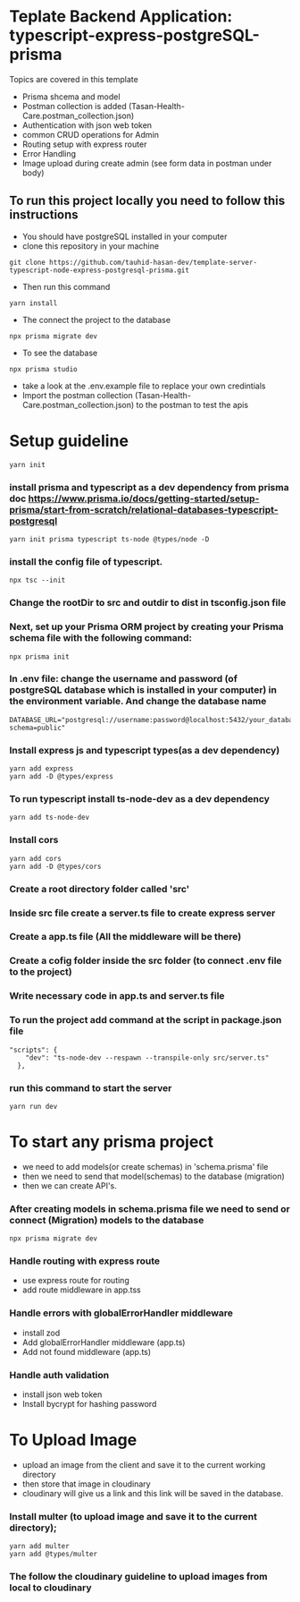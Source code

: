 # Teplate Backend Application: typescript-express-postgreSQL-prisma
Topics are covered in this template

- Prisma shcema and model
- Postman collection is added (Tasan-Health-Care.postman_collection.json)
- Authentication with json web token
- common CRUD operations for Admin
- Routing setup with express router
- Error Handling
- Image upload during create admin (see form data in postman under body)


## To run this project locally you need to follow this instructions
- You should have postgreSQL installed in your computer
- clone this repository in your machine
```
git clone https://github.com/tauhid-hasan-dev/template-server-typescript-node-express-postgresql-prisma.git
```
- Then run this command
```
yarn install
```
- The connect the project to the database
```
npx prisma migrate dev
```
- To see the database  
```
npx prisma studio
```
- take a look at the .env.example file to replace your own credintials
- Import the postman collection (Tasan-Health-Care.postman_collection.json) to the postman to test the apis



# Setup guideline

```
yarn init
```
### install prisma and typescript as a dev dependency from prisma doc https://www.prisma.io/docs/getting-started/setup-prisma/start-from-scratch/relational-databases-typescript-postgresql

``` 
yarn init prisma typescript ts-node @types/node -D   
```
### install the config file of typescript.
```
npx tsc --init
```
### Change the rootDir to src and outdir to dist in tsconfig.json file
### Next, set up your Prisma ORM project by creating your Prisma schema file with the following command:
```
npx prisma init
```
### In .env file: change the username and password (of postgreSQL database which is installed in your computer) in the environment variable. And change the database name

```
DATABASE_URL="postgresql://username:password@localhost:5432/your_database_name?schema=public"
```
### Install express js and typescript types(as a dev dependency)
```
yarn add express
yarn add -D @types/express
```

### To run typescript install ts-node-dev as a dev dependency
```
yarn add ts-node-dev

```
### Install cors
```
yarn add cors
yarn add -D @types/cors
```
### Create a root directory folder called 'src'
### Inside src file create a server.ts file to create express server
### Create a app.ts file (All the middleware will be there)
### Create a cofig folder inside the src folder (to connect .env file to the project)
### Write necessary code in app.ts and server.ts file 
### To run the project add command at the script in package.json file

```
"scripts": {
    "dev": "ts-node-dev --respawn --transpile-only src/server.ts"
  },
```
### run this command to start the server 
```
yarn run dev
```

# To start any prisma project 
- we need to add models(or create schemas) in 'schema.prisma' file
- then we need to send that model(schemas) to the database (migration)
- then we can create API's.

### After creating models in schema.prisma file we need to send or connect (Migration) models to the database

```
npx prisma migrate dev
```

### Handle routing with express route
- use express route for routing
- add route middleware in app.tss

### Handle errors with globalErrorHandler middleware
- install zod
- Add globalErrorHandler middleware (app.ts)
- Add not found middleware (app.ts)
### Handle auth validation
- install json web token 
- Install bycrypt for hashing password

# To Upload Image
- upload an image from the client and save it to the current working directory
- then store that image in cloudinary 
- cloudinary will give us a link and this link will be saved in the database.
### Install multer (to upload image and save it to the current directory);

```
yarn add multer
yarn add @types/multer
```
### The follow the cloudinary guideline to upload images from local to cloudinary










